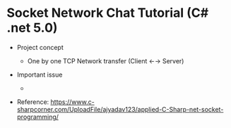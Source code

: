 # Socket Network Chat Tutorial (C# .net 5.0)

* Project concept

  *  One by one TCP Network transfer (Client ←→ Server)

* Important issue

  *  

* Reference: https://www.c-sharpcorner.com/UploadFile/ajyadav123/applied-C-Sharp-net-socket-programming/
